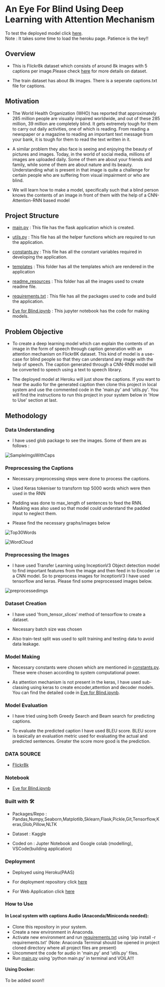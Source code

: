 # An Eye For Blind Using Deep Learning with Attention Mechanism

To test the deployed model click [here](https://eye-for-blind.herokuapp.com/).<br/>
Note : It takes some time to load the heroku page. Patience is the key!!

## Overview
- This is Flickr8k dataset which consists of around 8k images with 5 captions per image.Please check [here](https://www.kaggle.com/adityajn105/flickr8k) for more details on dataset. 

- The train dataset has about 8k images. There is a seperate captions.txt file for captions. 

## Motivation
- The World Health Organization (WHO) has reported that approximately 285 million people are visually impaired worldwide, and out of these 285 million, 39 million are completely blind. It gets extremely tough for them to carry out daily activities, one of which is reading. From reading a newspaper or a magazine to reading an important text message from your bank, it is tough for them to read the text written in it.

- A similar problem they also face is seeing and enjoying the beauty of pictures and images. Today, in the world of social media, millions of images are uploaded daily. Some of them are about your friends and family, while some of them are about nature and its beauty. Understanding what is present in that image is quite a challenge for certain people who are suffering from visual impairment or who are blind.

-  We will learn how to make a model, specifically such that a blind person knows the contents of an image in front of them with the help of a CNN-Attention-RNN based model

## Project Structure
- [main.py](https://github.com/Pratik872/An-Eye-For-Blind/blob/main/main.py) : This file has the flask application which is created.

- [utils.py](https://github.com/Pratik872/An-Eye-For-Blind/blob/main/utils.py) : This file has all the helper functions which are required to run the application.

- [constants.py](https://github.com/Pratik872/An-Eye-For-Blind/blob/main/constants.py) : This file has all the constant variables required in developing the application.

- [templates](https://github.com/Pratik872/An-Eye-For-Blind/blob/main/templates) : This folder has all the templates which are rendered in the application

- [readme_resources](https://github.com/Pratik872/An-Eye-For-Blind/tree/main/readme%20resources) : This folder has all the images used to create readme file.

- [requirements.txt](https://github.com/Pratik872/An-Eye-For-Blind/blob/main/requirements.txt) : This file has all the packages used to code and build the application.

- [Eye for Blind.ipynb](https://github.com/Pratik872/An-Eye-For-Blind/blob/main/Eye_for_blind_Pratik_Waghmare.ipynb) : This jupyter notebook has the code for making models.

## Problem Objective
- To create a deep learning model which can explain the contents of an image in the form of speech through caption generation with an attention mechanism on Flickr8K dataset. This kind of model is a use-case for blind people so that they can understand any image with the help of speech. The caption generated through a CNN-RNN model will be converted to speech using a text to speech library. 

- The deployed model at Heroku will just show the captions. If you want to hear the audio for the generated caption then clone this project in local system and use the commented code in the 'main.py' and 'utils.py'. You will find the instructions to run this project in your system below in 'How to Use' section at last.

## Methodology

### Data Understanding
- I have used glob package to see the images. Some of them are as follows : 

![SampleImgsWithCaps](https://github.com/Pratik872/An-Eye-For-Blind/blob/main/readme%20resources/ImgsCaptions.png)


### Preprocessing the Captions
- Necessary preprocessing steps were done to process the captions.

- Used Keras tokeniser to transform top 5000 words which were then used in the RNN

- Padding was done to max_length of sentences to feed the RNN. Masking was also used so that model could understand the padded input to neglect them.

- Please find the necessary graphs/images below

![Top30Words](https://github.com/Pratik872/An-Eye-For-Blind/blob/main/readme%20resources/top30words.png)

![WordCloud](https://github.com/Pratik872/An-Eye-For-Blind/blob/main/readme%20resources/wordcloudpng.png)


### Preprocessing the Images
- I have used Transfer Learning using InceptionV3 Object detection model to find important features from the image and then feed in to Encoder i.e a CNN model. So to preprocess images for InceptionV3 I have used tensorflow and keras. Please find some preprocessed images below.

![preprocessedimgs](https://github.com/Pratik872/An-Eye-For-Blind/blob/main/readme%20resources/samplepreprocessedimages.png)

### Dataset Creation
- I have used 'from_tensor_slices' method of tensorflow to create a dataset.

- Necessary batch size was chosen

- Also train-test split was used to split training and testing data to avoid data leakage.

### Model Making

- Necessary constants were chosen which are mentioned in [constants.py](https://github.com/Pratik872/An-Eye-For-Blind/blob/main/constants.py). These were chosen according to system computational power.

- As attention mechanism is not present in the keras, I have used sub-classing using keras to create encoder,attention and decoder models. You can find the detailed code in [Eye for Blind.ipynb](https://github.com/Pratik872/An-Eye-For-Blind/blob/main/Eye_for_blind_Pratik_Waghmare.ipynb).

### Model Evaluation

- I have tried using both Greedy Search and Beam search for predicting captions.

- To evaluate the predicted caption I have used BLEU score. BLEU score is basically an evaluation metric used for evaluating the actual and predicted sentences. Greater the score more good is the prediction.


### DATA SOURCE
- [Flickr8k](https://www.kaggle.com/adityajn105/flickr8k)

### Notebook
- [Eye for Blind.ipynb](https://github.com/Pratik872/An-Eye-For-Blind/blob/main/Eye_for_blind_Pratik_Waghmare.ipynb)

### Built with 🛠️
- Packages/Repo : Pandas,Numpy,Seaborn,Matplotlib,Sklearn,Flask,Pickle,Git,Tensorflow,Keras,Glob,Pillow,NLTK

- Dataset : Kaggle

- Coded on : Jupter Notebook and Google colab (modelling), VSCode(building application)

### Deployment
- Deployed using Heroku(PAAS)

- For deployment repository click [here](https://github.com/Pratik872/An-Eye-For-Blind/tree/deploy)

- For Web Application click [here](https://eye-for-blind.herokuapp.com/)

### How to Use

#### In Local system with captions Audio (Anaconda/Miniconda needed):
- Clone this repository in your system.
- Create a new environment in Anaconda.
- Activate new environment and run [requirements.txt](https://github.com/Pratik872/An-Eye-For-Blind/blob/main/requirements.txt) using 'pip install -r requirements.txt' (Note: Anaconda Terminal should be opened in project cloned directory where all project files are present)
- Uncomment the code for audio in 'main.py' and 'utils.py' files.
- Run [main.py](https://github.com/Pratik872/An-Eye-For-Blind/blob/main/main.py) using 'python main.py' in terminal and VOILA!!!


#### Using Docker:
To be added soon!!
